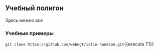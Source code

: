 ## Учебный полигон

Здесь можно все

### Учебные примеры

`git clone https://github.com/webngt/istio-handson.git`{{execute T1}}

